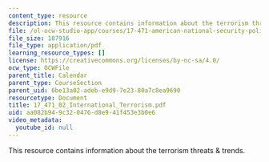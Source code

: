 ```yaml
---
content_type: resource
description: This resource contains information about the terrorism threats & trends.
file: /ol-ocw-studio-app/courses/17-471-american-national-security-policy-fall-2002/aa082b949c320476d8e941f453e3b0e6_17_471_02_International_Terrorism.pdf
file_size: 187916
file_type: application/pdf
learning_resource_types: []
license: https://creativecommons.org/licenses/by-nc-sa/4.0/
ocw_type: OCWFile
parent_title: Calendar
parent_type: CourseSection
parent_uid: 6be13a02-adeb-e9d9-7e23-80a7c8ea9690
resourcetype: Document
title: 17_471_02_International_Terrorism.pdf
uid: aa082b94-9c32-0476-d8e9-41f453e3b0e6
video_metadata:
  youtube_id: null
---
```

This resource contains information about the terrorism threats & trends.